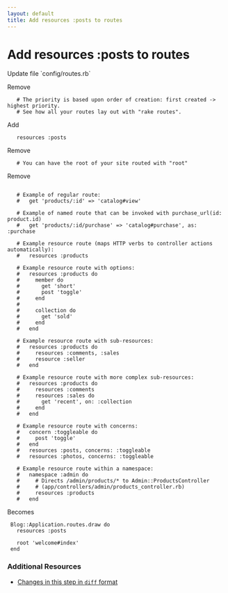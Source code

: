 ```yaml
---
layout: default
title: Add resources :posts to routes
---
```


<h1 id="main">Add resources :posts to routes</h1>
Update file `config/routes.rb`

Remove
<pre><code>   # The priority is based upon order of creation: first created -&gt; highest priority.
   # See how all your routes lay out with &quot;rake routes&quot;.</code></pre>


Add
<pre><code>   resources :posts</code></pre>


Remove
<pre><code>   # You can have the root of your site routed with &quot;root&quot;</code></pre>


Remove
<pre><code>&nbsp;
   # Example of regular route:
   #   get &#39;products/:id&#39; =&gt; &#39;catalog#view&#39;
&nbsp;
   # Example of named route that can be invoked with purchase_url(id: product.id)
   #   get &#39;products/:id/purchase&#39; =&gt; &#39;catalog#purchase&#39;, as: :purchase
&nbsp;
   # Example resource route (maps HTTP verbs to controller actions automatically):
   #   resources :products
&nbsp;
   # Example resource route with options:
   #   resources :products do
   #     member do
   #       get &#39;short&#39;
   #       post &#39;toggle&#39;
   #     end
   #
   #     collection do
   #       get &#39;sold&#39;
   #     end
   #   end
&nbsp;
   # Example resource route with sub-resources:
   #   resources :products do
   #     resources :comments, :sales
   #     resource :seller
   #   end
&nbsp;
   # Example resource route with more complex sub-resources:
   #   resources :products do
   #     resources :comments
   #     resources :sales do
   #       get &#39;recent&#39;, on: :collection
   #     end
   #   end
&nbsp;
   # Example resource route with concerns:
   #   concern :toggleable do
   #     post &#39;toggle&#39;
   #   end
   #   resources :posts, concerns: :toggleable
   #   resources :photos, concerns: :toggleable
&nbsp;
   # Example resource route within a namespace:
   #   namespace :admin do
   #     # Directs /admin/products/* to Admin::ProductsController
   #     # (app/controllers/admin/products_controller.rb)
   #     resources :products
   #   end</code></pre>


Becomes
<pre><code> Blog::Application.routes.draw do
   resources :posts
&nbsp;
   root &#39;welcome#index&#39;
 end
</code></pre>



### Additional Resources

* [Changes in this step in `diff` format](https://github.com/stevenhallen/rails_getting_started_bdd/commit/eecd3214ac941e3fbd2567a262f89a3f68c2bf09)

